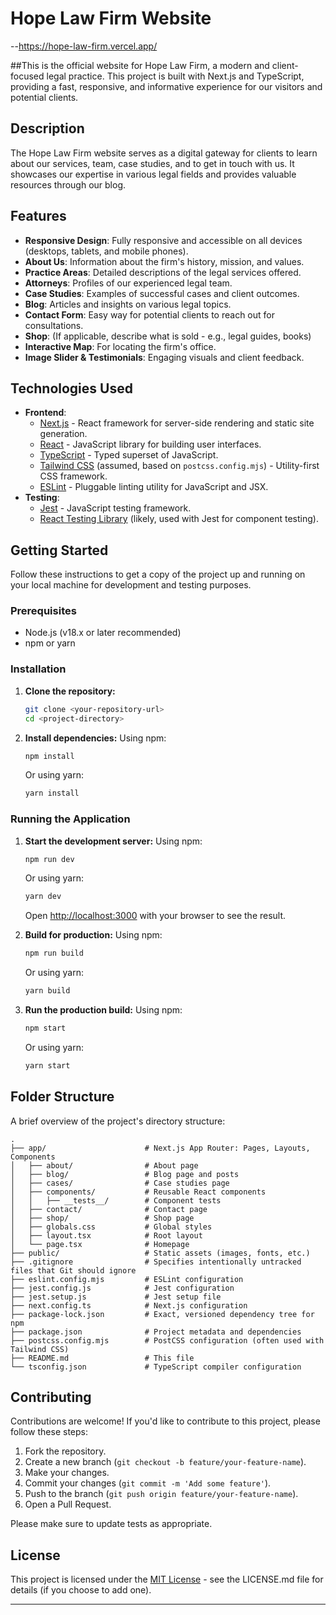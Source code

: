 # Hope Law Firm Website

--https://hope-law-firm.vercel.app/

##This is the official website for Hope Law Firm, a modern and client-focused legal practice. This project is built with Next.js and TypeScript, providing a fast, responsive, and informative experience for our visitors and potential clients.

## Description

The Hope Law Firm website serves as a digital gateway for clients to learn about our services, team, case studies, and to get in touch with us. It showcases our expertise in various legal fields and provides valuable resources through our blog.

## Features

- **Responsive Design**: Fully responsive and accessible on all devices (desktops, tablets, and mobile phones).
- **About Us**: Information about the firm's history, mission, and values.
- **Practice Areas**: Detailed descriptions of the legal services offered.
- **Attorneys**: Profiles of our experienced legal team.
- **Case Studies**: Examples of successful cases and client outcomes.
- **Blog**: Articles and insights on various legal topics.
- **Contact Form**: Easy way for potential clients to reach out for consultations.
- **Shop**: (If applicable, describe what is sold - e.g., legal guides, books)
- **Interactive Map**: For locating the firm's office.
- **Image Slider & Testimonials**: Engaging visuals and client feedback.

## Technologies Used

- **Frontend**:
    - [Next.js](https://nextjs.org/) - React framework for server-side rendering and static site generation.
    - [React](https://reactjs.org/) - JavaScript library for building user interfaces.
    - [TypeScript](https://www.typescriptlang.org/) - Typed superset of JavaScript.
    - [Tailwind CSS](https://tailwindcss.com/) (assumed, based on `postcss.config.mjs`) - Utility-first CSS framework.
    - [ESLint](https://eslint.org/) - Pluggable linting utility for JavaScript and JSX.
- **Testing**:
    - [Jest](https://jestjs.io/) - JavaScript testing framework.
    - [React Testing Library](https://testing-library.com/docs/react-testing-library/intro/) (likely, used with Jest for component testing).

## Getting Started

Follow these instructions to get a copy of the project up and running on your local machine for development and testing purposes.

### Prerequisites

- Node.js (v18.x or later recommended)
- npm or yarn

### Installation

1.  **Clone the repository:**
    ```bash
    git clone <your-repository-url>
    cd <project-directory>
    ```

2.  **Install dependencies:**
    Using npm:
    ```bash
    npm install
    ```
    Or using yarn:
    ```bash
    yarn install
    ```

### Running the Application

1.  **Start the development server:**
    Using npm:
    ```bash
    npm run dev
    ```
    Or using yarn:
    ```bash
    yarn dev
    ```
    Open [http://localhost:3000](http://localhost:3000) with your browser to see the result.

2.  **Build for production:**
    Using npm:
    ```bash
    npm run build
    ```
    Or using yarn:
    ```bash
    yarn build
    ```

3.  **Run the production build:**
    Using npm:
    ```bash
    npm start
    ```
    Or using yarn:
    ```bash
    yarn start
    ```

## Folder Structure

A brief overview of the project's directory structure:

```
.
├── app/                      # Next.js App Router: Pages, Layouts, Components
│   ├── about/                # About page
│   ├── blog/                 # Blog page and posts
│   ├── cases/                # Case studies page
│   ├── components/           # Reusable React components
│   │   ├── __tests__/        # Component tests
│   ├── contact/              # Contact page
│   ├── shop/                 # Shop page
│   ├── globals.css           # Global styles
│   ├── layout.tsx            # Root layout
│   └── page.tsx              # Homepage
├── public/                   # Static assets (images, fonts, etc.)
├── .gitignore                # Specifies intentionally untracked files that Git should ignore
├── eslint.config.mjs         # ESLint configuration
├── jest.config.js            # Jest configuration
├── jest.setup.js             # Jest setup file
├── next.config.ts            # Next.js configuration
├── package-lock.json         # Exact, versioned dependency tree for npm
├── package.json              # Project metadata and dependencies
├── postcss.config.mjs        # PostCSS configuration (often used with Tailwind CSS)
├── README.md                 # This file
└── tsconfig.json             # TypeScript compiler configuration
```

## Contributing

Contributions are welcome! If you'd like to contribute to this project, please follow these steps:

1.  Fork the repository.
2.  Create a new branch (`git checkout -b feature/your-feature-name`).
3.  Make your changes.
4.  Commit your changes (`git commit -m 'Add some feature'`).
5.  Push to the branch (`git push origin feature/your-feature-name`).
6.  Open a Pull Request.

Please make sure to update tests as appropriate.

## License

This project is licensed under the [MIT License](LICENSE.md) - see the LICENSE.md file for details (if you choose to add one).

---


